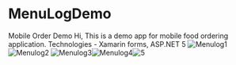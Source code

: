 # MenuLogDemo
Mobile Order Demo
Hi, This is a demo app for mobile food ordering application.
Technologies - Xamarin forms, ASP.NET 5
![Menulog1](https://user-images.githubusercontent.com/64683032/113108396-ad738480-9250-11eb-891b-72cc363b6fe0.PNG)![Menulog2](https://user-images.githubusercontent.com/64683032/113108410-b19fa200-9250-11eb-9b38-f998b532cfef.PNG)
![Menulog3](https://user-images.githubusercontent.com/64683032/113108424-b49a9280-9250-11eb-950d-64e57954fb97.PNG)![Menulog4](https://user-images.githubusercontent.com/64683032/113108431-b5cbbf80-9250-11eb-8e74-a84edc1387bc.PNG)![5](https://user-images.githubusercontent.com/64683032/113569749-56a5ea80-9656-11eb-8e48-e3d7b50e0536.PNG)

